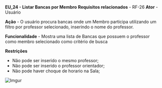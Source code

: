 **EU_24 - Listar Bancas por Membro**
**Requisitos relacionados** - RF-26
**Ator** -  Usuário

**Ação** - O usuário procura bancas onde um Membro participa utilizando um filtro por 
professor selecionado, inserindo o nome do professor. 

**Funcionalidade** - Mostra uma lista de Bancas que possuem o professor como membro 
selecionado como critério de busca

**Restrições**
- Não pode ser inserido o mesmo professor;
- Não pode ser inserido o professor orientador;
- Não pode haver choque de horario na Sala;

![Imgur](http://i.imgur.com/s8ifB0R.png)
